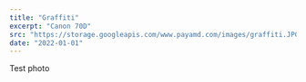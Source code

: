 ```yaml
---
title: "Graffiti"
excerpt: "Canon 70D"
src: "https://storage.googleapis.com/www.payamd.com/images/graffiti.JPG"
date: "2022-01-01"
---
```


Test photo